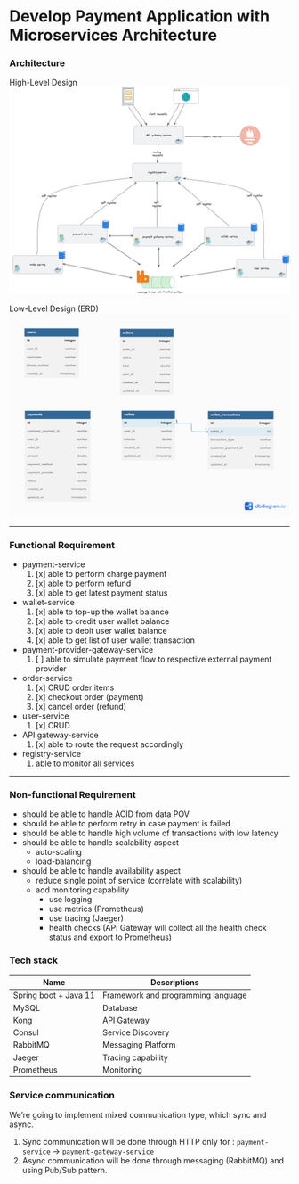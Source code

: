 # Develop Payment Application with Microservices Architecture

### Architecture

High-Level Design
![image](./assets/payment-microservices-hld.png)

Low-Level Design (ERD)
![image](./assets/payment-microservices-erd.png)

---

### Functional Requirement

- payment-service
  1. [x] able to perform charge payment
  2. [x] able to perform refund
  3. [x] able to get latest payment status
- wallet-service
  1. [x] able to top-up the wallet balance
  2. [x] able to credit user wallet balance
  3. [x] able to debit user wallet balance
  4. [x] able to get list of user wallet transaction
- payment-provider-gateway-service
  1. [ ] able to simulate payment flow to respective external payment provider
- order-service
  1. [x] CRUD order items
  2. [x] checkout order (payment)
  3. [x] cancel order (refund)
- user-service
  1. [x] CRUD
- API gateway-service
  1. [x] able to route the request accordingly
- registry-service
  1. able to monitor all services

---

### Non-functional Requirement

- should be able to handle ACID from data POV
- should be able to perform retry in case payment is failed
- should be able to handle high volume of transactions with low latency
- should be able to handle scalability aspect
    - auto-scaling
    - load-balancing
- should be able to handle availability aspect
    - reduce single point of service (correlate with scalability)
    - add monitoring capability
        - use logging
        - use metrics (Prometheus)
        - use tracing (Jaeger)
        - health checks (API Gateway will collect all the health check status and export to Prometheus)

### Tech stack

| Name                  | Descriptions                       |
|-----------------------|------------------------------------|
| Spring boot + Java 11 | Framework and programming language |
| MySQL                 | Database                           |
| Kong                  | API Gateway                        |
| Consul                | Service Discovery                  |
| RabbitMQ              | Messaging Platform                 |
| Jaeger                | Tracing capability                 |
| Prometheus            | Monitoring                         |

### Service communication

We’re going to implement mixed communication type, which sync and async.

1. Sync communication will be done through HTTP only for :
   `payment-service` → `payment-gateway-service`
2. Async communication will be done through messaging (RabbitMQ) and using Pub/Sub pattern.

